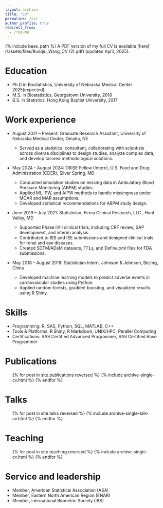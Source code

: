 ```yaml
---
layout: archive
title: "CV"
permalink: /cv/
author_profile: true
redirect_from:
  - /resume
---
```


{% include base_path %}
A PDF version of my full CV is available [here](/assets/files/Runqiu_Wang_CV (2).pdf) (updated April, 2025).

Education
======
* Ph.D in Biostatistics, University of Nebraska Medical Center 2025(expected)
* M.S. in Biostatistics, Georgetown University, 2018
* B.S. in Statistics, Hong Kong Baptist University, 2017

Work experience
======
* August 2021 – Present: Graduate Research Assistant, University of Nebraska Medical Center, Omaha, NE
  * Served as a statistical consultant, collaborating with scientists across diverse disciplines to design studies, analyze complex data, and develop tailored methodological solutions.
    
* May 2024 - August 2024: ORISE Fellow (Intern), U.S. Food and Drug Administration (CDER), Silver Spring, MD
  * Conducted simulation studies on missing data in Ambulatory Blood Pressure Monitoring (ABPM) studies.
  * Applied MI, IPW, and AIPW methods to handle missingness under MCAR and MAR assumptions.
  * Developed statistical recommendations for ABPM study design.

* June 2019 – July 2021: Statistician, Firma Clinical Research, LLC., Hunt Valley, MD
  * Supported Phase II/III clinical trials, including CRF review, SAP development, and interim analysis.
  * Contributed to ISS and ISE submissions and designed clinical trials for renal and eye diseases.
  * Created SDTM/ADaM datasets, TFLs, and Define.xml files for FDA submissions.

* May 2018 – August 2018: Statistician Intern, Johnson & Johnson, Beijing, China
  * Developed machine learning models to predict adverse events in cardiovascular studies using Python.
  * Applied random forests, gradient boosting, and visualized results using R Shiny.
  
Skills
======
* Programming: R, SAS, Python, SQL, MATLAB, C++
* Tools & Platforms: R Shiny, R Markdown, UNIX/HPC, Parallel Computing
* Certifications: SAS Certified Advanced Programmer, SAS Certified Base Programmer


Publications
======
  <ul>{% for post in site.publications reversed %}
    {% include archive-single-cv.html %}
  {% endfor %}</ul>
  
Talks
======
  <ul>{% for post in site.talks reversed %}
    {% include archive-single-talk-cv.html  %}
  {% endfor %}</ul>
  
Teaching
======
  <ul>{% for post in site.teaching reversed %}
    {% include archive-single-cv.html %}
  {% endfor %}</ul>
  
Service and leadership
======
* Member, American Statistical Association (ASA)
* Member, Eastern North American Region (ENAR)
* Member, International Biometric Society (IBS)

